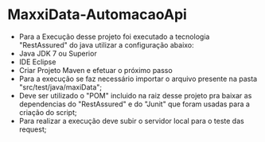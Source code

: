 # MaxxiData-AutomacaoApi

- Para a Execução desse projeto foi executado a tecnologia "RestAssured" do java utilizar a configuração abaixo:
- Java JDK 7 ou Superior
- IDE Eclipse
- Criar Projeto Maven e efetuar o próximo passo
- Para a execução se faz necessário importar o arquivo presente na pasta "src/test/java/maxiData";
- Deve ser utilizado o "POM" incluido na raiz desse projeto pra baixar as dependencias do "RestAssured" e do "Junit" que foram usadas para a criação do script;
- Para realizar a execução deve subir o servidor local para o teste das request;
